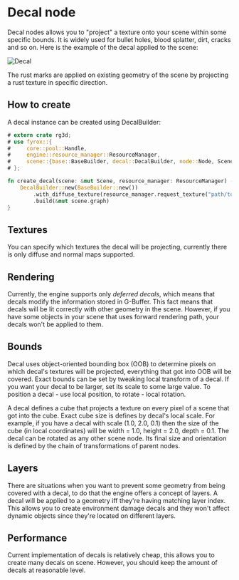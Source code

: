 # Decal node

Decal nodes allows you to "project" a texture onto your scene within some specific bounds. It is widely used for
bullet holes, blood splatter, dirt, cracks and so on. Here is the example of the decal applied to the scene:

![Decal](./decal.PNG)

The rust marks are applied on existing geometry of the scene by projecting a rust texture in specific direction.

## How to create

A decal instance can be created using DecalBuilder:

```rust
# extern crate rg3d;
# use fyrox::{
#     core::pool::Handle,
#     engine::resource_manager::ResourceManager,
#     scene::{base::BaseBuilder, decal::DecalBuilder, node::Node, Scene},
# };

fn create_decal(scene: &mut Scene, resource_manager: ResourceManager) -> Handle<Node> {
    DecalBuilder::new(BaseBuilder::new())
        .with_diffuse_texture(resource_manager.request_texture("path/to/your/decal.png"))
        .build(&mut scene.graph)
}
```

## Textures

You can specify which textures the decal will be projecting, currently there is only diffuse and normal maps
supported.

## Rendering

Currently, the engine supports only _deferred decals_, which means that decals modify the information stored in
G-Buffer. This fact means that decals will be lit correctly with other geometry in the scene. However, if you 
have some objects in your scene that uses forward rendering path, your decals won't be applied to them.

## Bounds

Decal uses object-oriented bounding box (OOB) to determine pixels on which decal's textures will be projected,
everything that got into OOB will be covered. Exact bounds can be set by tweaking local transform of a decal.
If you want your decal to be larger, set its scale to some large value. To position a decal - use local position,
to rotate - local rotation.

A decal defines a cube that projects a texture on every pixel of a scene that got into the cube. Exact cube size 
is defines by decal's local scale. For example, if you have a decal with scale (1.0, 2.0, 0.1) then the size of 
the cube (in local coordinates) will be width = 1.0, height = 2.0, depth = 0.1. The decal can be rotated as any 
other scene node. Its final size and orientation is defined by the chain of transformations of parent nodes.

## Layers

There are situations when you want to prevent some geometry from being covered with a decal, to do that the engine
offers a concept of layers. A decal will be applied to a geometry iff they're having matching layer index. This 
allows you to create environment damage decals and they won't affect dynamic objects since they're located on 
different layers.

## Performance

Current implementation of decals is relatively cheap, this allows you to create many decals on scene. However, you
should keep the amount of decals at reasonable level. 